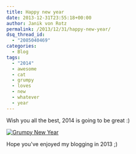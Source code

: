 ```yaml
---
title: Happy new year
date: 2013-12-31T23:55:18+00:00
author: Janik von Rotz
permalink: /2013/12/31/happy-new-year/
dsq_thread_id:
  - "2085040469"
categories:
  - Blog
tags:
  - "2014"
  - awesome
  - cat
  - grumpy
  - loves
  - new
  - whatever
  - year
---
```

Wish you all the best, 2014 is going to be great :)

[![Grumpy New Year](/wp-content/uploads/2013/12/New-Years-1resized-300x199.jpg)](/wp-content/uploads/2013/12/New-Years-1resized.jpg)

Hope you've enjoyed my blogging in 2013 ;)